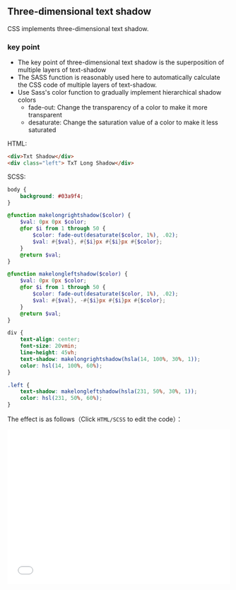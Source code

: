 ## Three-dimensional text shadow

CSS implements three-dimensional text shadow.

### key point

+ The key point of three-dimensional text shadow is the superposition of multiple layers of text-shadow
+ The SASS function is reasonably used here to automatically calculate the CSS code of multiple layers of text-shadow.
+ Use Sass's color function to gradually implement hierarchical shadow colors
     - fade-out: Change the transparency of a color to make it more transparent
     - desaturate: Change the saturation value of a color to make it less saturated

HTML:

```html
<div>Txt Shadow</div>
<div class="left"> TxT Long Shadow</div>
```

SCSS:
```scss
body {
    background: #03a9f4;
}

@function makelongrightshadow($color) {
    $val: 0px 0px $color;
    @for $i from 1 through 50 {
        $color: fade-out(desaturate($color, 1%), .02);
        $val: #{$val}, #{$i}px #{$i}px #{$color};
    }
    @return $val;
}

@function makelongleftshadow($color) {
    $val: 0px 0px $color;
    @for $i from 1 through 50 {
        $color: fade-out(desaturate($color, 1%), .02);
        $val: #{$val}, -#{$i}px #{$i}px #{$color};
    }
    @return $val;
}

div {
    text-align: center;
    font-size: 20vmin;
    line-height: 45vh;
    text-shadow: makelongrightshadow(hsla(14, 100%, 30%, 1));
    color: hsl(14, 100%, 60%);
}

.left {
    text-shadow: makelongleftshadow(hsla(231, 50%, 30%, 1));
    color: hsl(231, 50%, 60%);
}

```

The effect is as follows（Click `HTML/SCSS` to edit the code）：

<iframe height='350' scrolling='no' title='3D text shadow' src='//codepen.io/Chokcoco/embed/JmgNNa/?height=265&theme-id=0&default-tab=result' frameborder='no' allowtransparency='true' allowfullscreen='true' style='width: 100%;'>See the Pen <a href='https://codepen.io/Chokcoco/pen/JmgNNa/'>3D text shadow</a> by Chokcoco (<a href='https://codepen.io/Chokcoco'>@Chokcoco</a>) on <a href='https://codepen.io'>CodePen</a>.
</iframe>